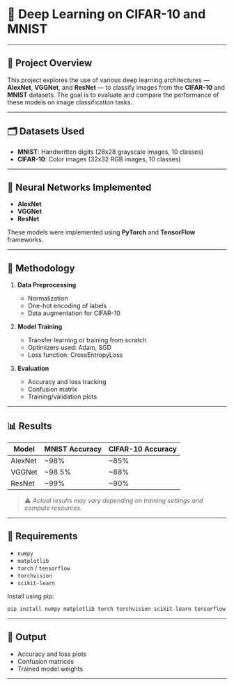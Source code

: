 # 🧠 Deep Learning on CIFAR-10 and MNIST


---

## 📘 Project Overview

This project explores the use of various deep learning architectures — **AlexNet**, **VGGNet**, and **ResNet** — to classify images from the **CIFAR-10** and **MNIST** datasets. The goal is to evaluate and compare the performance of these models on image classification tasks.

---

## 🗂️ Datasets Used

- **MNIST**: Handwritten digits (28x28 grayscale images, 10 classes)
- **CIFAR-10**: Color images (32x32 RGB images, 10 classes)

---

## 🧠 Neural Networks Implemented

- **AlexNet**
- **VGGNet** 
- **ResNet** 

These models were implemented using **PyTorch** and **TensorFlow** frameworks.

---

## 🔧 Methodology

1. **Data Preprocessing**
   - Normalization
   - One-hot encoding of labels
   - Data augmentation for CIFAR-10

2. **Model Training**
   - Transfer learning or training from scratch
   - Optimizers used: Adam, SGD
   - Loss function: CrossEntropyLoss

3. **Evaluation**
   - Accuracy and loss tracking
   - Confusion matrix
   - Training/validation plots

---

## 📊 Results

| Model     | MNIST Accuracy | CIFAR-10 Accuracy |
|-----------|----------------|-------------------|
| AlexNet   | ~98%           | ~85%              |
| VGGNet    | ~98.5%         | ~88%              |
| ResNet    | ~99%           | ~90%              |

> ⚠️ *Actual results may vary depending on training settings and compute resources.*

---

## 📁 Requirements

- `numpy`
- `matplotlib`
- `torch` / `tensorflow`
- `torchvision`
- `scikit-learn`

Install using pip:

```bash
pip install numpy matplotlib torch torchvision scikit-learn tensorflow
```

---



## 📄 Output

- Accuracy and loss plots
- Confusion matrices
- Trained model weights

---

